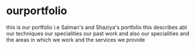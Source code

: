 # ourportfolio
this is our portfolio i.e Salman's and Shaziya's portfolio this describes abt our techniques our specialities our past work and also our specialities and the areas in  which we work and the services we provide
